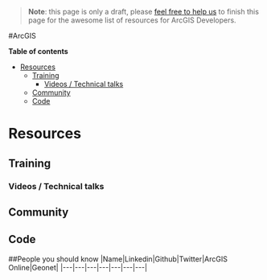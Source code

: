 > **Note**: this page is only a draft, please [feel free to help us](https://github.com/hhkaos/awesome-arcgis#contributions) to finish this page for the awesome list of resources for ArcGIS Developers.

#ArcGIS
<!-- START doctoc generated TOC please keep comment here to allow auto update -->
<!-- DON'T EDIT THIS SECTION, INSTEAD RE-RUN doctoc TO UPDATE -->
**Table of contents**

- [Resources](#resources)
  - [Training](#training)
    - [Videos / Technical talks](#videos--technical-talks)
  - [Community](#community)
  - [Code](#code)

<!-- END doctoc generated TOC please keep comment here to allow auto update -->

# Resources
## Training
### Videos / Technical talks
## Community
## Code

##People you should know
|Name|Linkedin|Github|Twitter|ArcGIS Online|Geonet|
|---|---|---|---|---|---|---|
